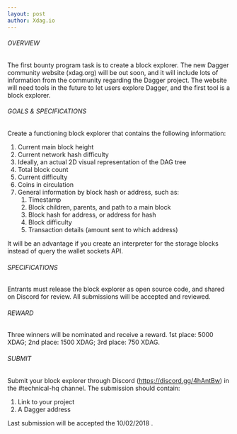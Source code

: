 ```yaml
---
layout: post
author: Xdag.io
---
```


###### OVERVIEW
The first bounty program task is to create a block explorer. The new Dagger community website (xdag.org) will be out soon, and it will include lots of information from the community regarding the Dagger project. The website will need tools in the future to let users explore Dagger, and the first tool is a block explorer.

###### GOALS & SPECIFICATIONS
Create a functioning block explorer that contains the following information:
1. Current main block height
1. Current network hash difficulty
1. Ideally, an actual 2D visual representation of the DAG tree
1. Total block count
1. Current difficulty
1. Coins in circulation
1. General information by block hash or address, such as:
   1. Timestamp
   1. Block children, parents, and path to a main block
   1. Block hash for address, or address for hash
   1. Block difficulty
   1. Transaction details (amount sent to which address)

It will be an advantage if you create an interpreter for the storage blocks instead of query the wallet sockets API.

###### SPECIFICATIONS
Entrants must release the block explorer as open source code, and shared on Discord for review. All submissions will be accepted and reviewed.

###### REWARD
Three winners will be nominated and receive a reward.
1st place: 5000 XDAG; 2nd place: 1500 XDAG; 3rd place: 750 XDAG.

###### SUBMIT
Submit your block explorer through Discord (https://discord.gg/4hAntBw) in the #technical-hq channel. The submission should contain:
1. Link to your project
1. A Dagger address

Last submission will be accepted the 10/02/2018 .
